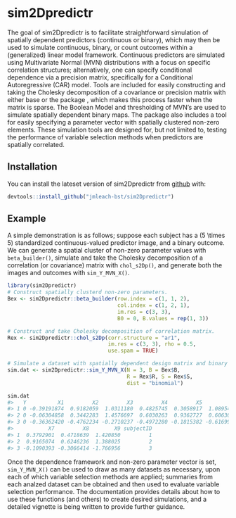 
<!-- README.md is generated from README.Rmd. Please edit that file -->

# sim2Dpredictr

<!-- badges: start -->

<!-- badges: end -->

The goal of sim2Dpredictr is to facilitate straightforward simulation of
spatially dependent predictors (continuous or binary), which may then be
used to simulate continuous, binary, or count outcomes within a
(generalized) linear model framework. Continuous predictors are
simulated using Multivariate Normal (MVN) distributions with a focus on
specific correlation structures; alternatively, one can specify
conditional dependence via a precision matrix, specifically for a
Conditional Autoregressive (CAR) model. Tools are included for easily
constructing and taking the Cholesky decomposition of a covariance or
precision matrix with either base  or the  package , which makes this
process faster when the matrix is sparse. The Boolean Model and
thresholding of MVN’s are used to simulate spatially dependent binary
maps. The package also includes a tool for easily specifying a parameter
vector with spatially clustered non-zero elements. These simulation
tools are designed for, but not limited to, testing the performance of
variable selection methods when predictors are spatially correlated.

## Installation

You can install the lateset version of sim2Dpredictr from
[github](https://github.com) with:

``` r
devtools::install_github("jmleach-bst/sim2Dpredictr")
```

## Example

A simple demonstration is as follows; suppose each subject has a
\(5 \times 5\) standardized continuous-valued predictor image, and a
binary outcome. We can generate a spatial cluster of non-zero parameter
values with `beta_builder()`, simulate and take the Cholesky
decomposition of a correlation (or covariance) matrix with
`chol_s2Dp()`, and generate both the images and outcomes with
`sim_Y_MVN_X()`.

``` r
library(sim2Dpredictr)
# Construct spatially clusterd non-zero parameters.
Bex <- sim2Dpredictr::beta_builder(row.index = c(1, 1, 2), 
                                   col.index = c(1, 2, 1),
                                   im.res = c(3, 3),
                                   B0 = 0, B.values = rep(1, 3))

# Construct and take Cholesky decomposition of correlation matrix.
Rex <- sim2Dpredictr::chol_s2Dp(corr.structure = "ar1", 
                                im.res = c(3, 3), rho = 0.5,
                                use.spam = TRUE)

# Simulate a dataset with spatially dependent design matrix and binary outcomes.
sim.dat <- sim2Dpredictr::sim_Y_MVN_X(N = 3, B = Bex$B, 
                                      R = Rex$R, S = Rex$S, 
                                      dist = "binomial")

sim.dat
#>   Y          X1         X2         X3         X4         X5         X6
#> 1 0 -0.39191874  0.9182059  1.0311180  0.4825745  0.3058917  1.0895472
#> 2 0 -0.06304858  0.3442283  1.4576697  0.6030263  0.9362727  0.6063007
#> 3 0 -0.36362420 -0.4762234 -0.2710237 -0.4972280 -0.1815382 -0.6169909
#>           X7         X8        X9 subjectID
#> 1  0.3792901  0.4718639  1.420850         1
#> 2  0.9165074  0.6246236  1.388025         2
#> 3 -0.1090393 -0.3066414 -1.766956         3
```

Once the dependence framework and non-zero parameter vector is set,
`sim_Y_MVN_X()` can be used to draw as many datasets as necessary, upon
each of which variable selection methods are applied; summaries from
each analzed dataset can be obtained and then used to evaluate variable
selection performance. The documentation provides details about how to
use these functions (and others) to create desired simulations, and a
detailed vignette is being written to provide further guidance.
